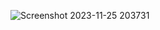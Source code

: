 ![Screenshot 2023-11-25 203731](https://github.com/rajnish1312/Task-3---Prodigy-Infotech-Tic-Tac-Toe-WebApp/assets/121715461/9f1da20a-da79-416a-8217-f95644a7ee29)
